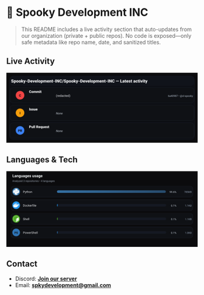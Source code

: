 # 👻 Spooky Development INC

> This README includes a live activity section that auto-updates from our organization (private + public repos). No code is exposed—only safe metadata like repo name, date, and sanitized titles.

## Live Activity
![Repo Snapshot](./assets/repo-snapshot.svg?v=5f8cc66358)

## Languages & Tech
![Languages Usage](./assets/languages.svg?v=203e461a76)

## Contact
- Discord: **[Join our server](https://discord.gg/XYspZgEEJb)**
- Email: **spkydevelopment@gmail.com**

